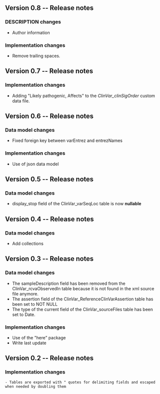 <!----------------------------------------------------------------------------->
<!----------------------------------------------------------------------------->
## Version 0.8 -- Release notes

### DESCRIPTION changes

   - Author information

### Implementation changes
   
   - Remove trailing spaces.
   
<!----------------------------------------------------------------------------->
<!----------------------------------------------------------------------------->
## Version 0.7 -- Release notes

### Implementation changes
   
   - Adding "Likely pathogenic, Affects" to the *ClinVar_clinSigOrder*
   custom data file.

<!----------------------------------------------------------------------------->
<!----------------------------------------------------------------------------->
## Version 0.6 -- Release notes

### Data model changes
   
   - Fixed foreign key between varEntrez and entrezNames
   
### Implementation changes
   
   - Use of json data model

<!----------------------------------------------------------------------------->
<!----------------------------------------------------------------------------->
## Version 0.5 -- Release notes

### Data model changes
   
   - display_stop field of the ClinVar_varSeqLoc table is now **nullable**

<!----------------------------------------------------------------------------->
<!----------------------------------------------------------------------------->
## Version 0.4 -- Release notes

### Data model changes
   
   - Add collections

<!----------------------------------------------------------------------------->
<!----------------------------------------------------------------------------->
## Version 0.3 -- Release notes

### Data model changes

   - The sampleDescription field has been removed from the ClinVar_rcvaObservedIn
   table because it is not found in the xml source file anymore.
   - The assertion field of the ClinVar_ReferenceClinVarAssertion table
   has been set to NOT NULL
   - The type of the current field of the ClinVar_sourceFiles table has been
   set to Date.

### Implementation changes
   
   - Use of the "here" package
   - Write last update

<!----------------------------------------------------------------------------->
<!----------------------------------------------------------------------------->
## Version 0.2 -- Release notes

### Implementation changes

	- Tables are exported with " quotes for delimiting fields and escaped when needed by doubling them
